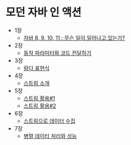 # 모던 자바 인 액션
* 1장 
    - [자바 8, 9, 10, 11 : 무슨 일이 일어나고 있는가?](https://leeha0.tistory.com/54)
* 2장 
    - [동작 파라미터화 코드 전달하기](https://leeha0.tistory.com/55)
* 3장
    - [람다 표현식](https://leeha0.tistory.com/57)
* 4장
    - [스트림 소개](https://leeha0.tistory.com/58)
* 5장
    - [스트림 활용#1](https://leeha0.tistory.com/59)
    - [스트림 활용#2](https://leeha0.tistory.com/61)
* 6장
    - [스트림으로 데이터 수집](https://leeha0.tistory.com/64)
* 7장
    - [병렬 데이터 처리와 성능](https://leeha0.tistory.com/66)